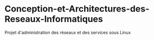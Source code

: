 # Conception-et-Architectures-des-Reseaux-Informatiques
Projet d'administration des réseaux et des services sous Linux 
